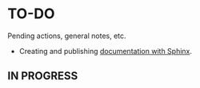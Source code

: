 # TO-DO
Pending actions, general notes, etc.
* Creating and publishing [documentation with Sphinx](https://packaging.python.org/tutorials/creating-documentation/).

## IN PROGRESS
